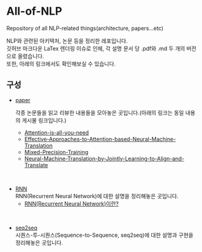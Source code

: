# All-of-NLP
Repository of all NLP-related things(architecture, papers...etc)

NLP와 관련된 아키텍처, 논문 등을 정리한 레포입니다.  
깃허브 마크다운 LaTex 렌더링 이슈로 인헤, 각 설명 문서 당 .pdf와 .md 두 개의 버전으로 올렸습니다.  
또한, 아래의 링크에서도 확인해보실 수 있습니다.


## 구성

- [paper](./paper/)  

    각종 논문들을 읽고 리뷰한 내용들을 모아놓은 곳입니다.(아래의 링크는 동일 내용의 게시물 링크입니다.)
    - [Attention-is-all-you-need](https://gbdai.tistory.com/46)
    - [Effective-Approaches-to-Attention-based-Neural-Machine-Translation](https://gbdai.tistory.com/45)
    - [Mixed-Precision-Training](https://gbdai.tistory.com/40)
    - [Neural-Machine-Translation-by-Jointly-Learning-to-Align-and-Translate](https://gbdai.tistory.com/44)  

<br>

- [RNN](./RNN/)  
RNN(Recurrent Neural Network)에 대한 설명을 정리해놓은 곳입니다.  
  - [RNN(Recurrent Neural Network)이란?](https://gbdai.tistory.com/43)   

  
<br>

- [seq2seq](./seq2seq/)  
시퀀스-투-시퀀스(Sequence-to-Sequence, seq2seq)에 대한 설명과 구현을 정리해놓은 곳입니다.


